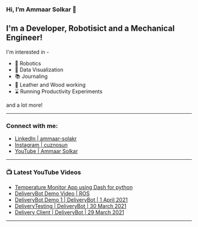 ### Hi, I’m Ammaar Solkar 👋
## I'm a Developer, Robotisict and a Mechanical Engineer!

I'm interested in -
- :robot: Robotics
- :chocolate_bar: Data Visualization
- :books: Journaling
- :hammer: Leather and Wood working
- :hourglass: Running Productivity Experiments

and a lot more!

---
### Connect with me:

- [LinkedIn  | ammaar-solakr][linkedin]
- [Instagram | cuznosun][instagram]
- [YouTube   | Ammaar Solkar][youtube]

---
### :tv: Latest YouTube Videos
<!-- YOUTUBE:START -->
- [Temperature Monitor App using Dash for python](https://www.youtube.com/watch?v=yWvnplurRp4)
- [DeliveryBot Demo Video | ROS](https://www.youtube.com/watch?v=9i83VW3t_Xk)
- [DeliveryBot Demo 1 | DeliveryBot | 1 April 2021](https://www.youtube.com/watch?v=Ed1IPLX5QtA)
- [DeliveryTesting | DeliveryBot | 30 March 2021](https://www.youtube.com/watch?v=TIwQ3KT5G8Q)
- [Delivery Client | DeliveryBot | 29 March 2021](https://www.youtube.com/watch?v=N1_PszTG70I)
<!-- YOUTUBE:END -->

---
[linkedin]: https://www.linkedin.com/in/ammaar-solkar/
[instagram]: https://www.instagram.com/cuznosun/
[youtube]: https://www.youtube.com/c/AmmaarSolkar

<!---
ammaar8/ammaar8 is a ✨ special ✨ repository because its `README.md` (this file) appears on your GitHub profile.
You can click the Preview link to take a look at your changes.
--->
